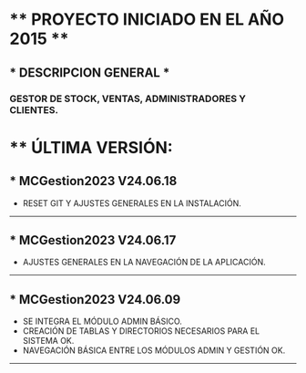 # ** PROYECTO INICIADO EN EL AÑO 2015 **
## * DESCRIPCION GENERAL *
### GESTOR DE STOCK, VENTAS, ADMINISTRADORES Y CLIENTES.
# ** ÚLTIMA VERSIÓN:
## * MCGestion2023 V24.06.18
  - RESET GIT Y AJUSTES GENERALES EN LA INSTALACIÓN.
----
## * MCGestion2023 V24.06.17
  - AJUSTES GENERALES EN LA NAVEGACIÓN DE LA APLICACIÓN.
----
## * MCGestion2023 V24.06.09
  - SE INTEGRA EL MÓDULO ADMIN BÁSICO.
  - CREACIÓN DE TABLAS Y DIRECTORIOS NECESARIOS PARA EL SISTEMA OK.
  - NAVEGACIÓN BÁSICA ENTRE LOS MÓDULOS ADMIN Y GESTIÓN OK.
----

